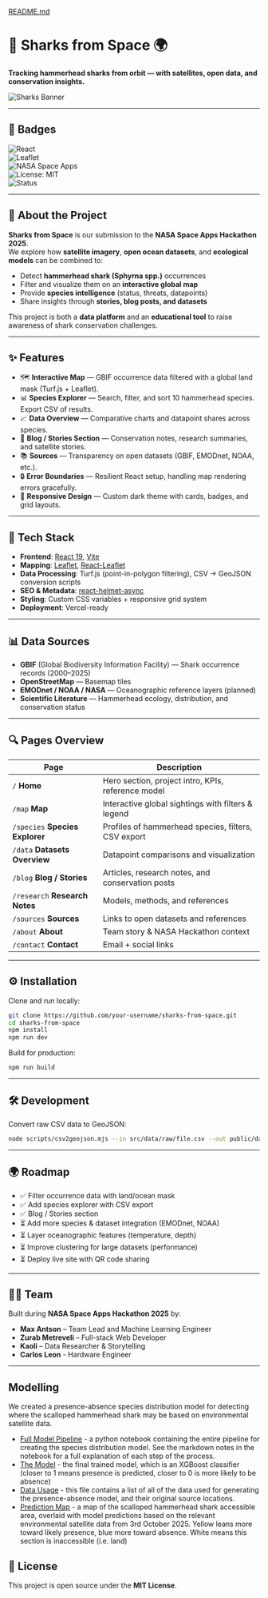 [README.md](https://github.com/user-attachments/files/22500357/README.md)
# 🦈 Sharks from Space 🌍  
**Tracking hammerhead sharks from orbit — with satellites, open data, and conservation insights.**  

![Sharks Banner](public/blog/covers/satellite-ocean.jpg)  

---

## 📛 Badges  
![React](https://img.shields.io/badge/React-19-61dafb?logo=react&logoColor=white)  
![Leaflet](https://img.shields.io/badge/Leaflet-Maps-199900?logo=leaflet&logoColor=white)  
![NASA Space Apps](https://img.shields.io/badge/NASA-Space_Apps_2025-blue?logo=nasa)  
![License: MIT](https://img.shields.io/badge/License-MIT-yellow.svg)  
![Status](https://img.shields.io/badge/Status-Hackathon_Prototype-orange)  

---

## 🚀 About the Project  
**Sharks from Space** is our submission to the **NASA Space Apps Hackathon 2025**.  
We explore how **satellite imagery**, **open ocean datasets**, and **ecological models** can be combined to:  

- Detect **hammerhead shark (Sphyrna spp.)** occurrences  
- Filter and visualize them on an **interactive global map**  
- Provide **species intelligence** (status, threats, datapoints)  
- Share insights through **stories, blog posts, and datasets**  

This project is both a **data platform** and an **educational tool** to raise awareness of shark conservation challenges.  

---

## ✨ Features  
- 🗺️ **Interactive Map** — GBIF occurrence data filtered with a global land mask (Turf.js + Leaflet).  
- 📊 **Species Explorer** — Search, filter, and sort 10 hammerhead species. Export CSV of results.  
- 📈 **Data Overview** — Comparative charts and datapoint shares across species.  
- 📰 **Blog / Stories Section** — Conservation notes, research summaries, and satellite stories.  
- 📚 **Sources** — Transparency on open datasets (GBIF, EMODnet, NOAA, etc.).  
- 🔒 **Error Boundaries** — Resilient React setup, handling map rendering errors gracefully.  
- 🎨 **Responsive Design** — Custom dark theme with cards, badges, and grid layouts.  

---

## 🧩 Tech Stack  
- **Frontend**: [React 19](https://react.dev/), [Vite](https://vitejs.dev/)  
- **Mapping**: [Leaflet](https://leafletjs.com/), [React-Leaflet](https://react-leaflet.js.org/)  
- **Data Processing**: Turf.js (point-in-polygon filtering), CSV → GeoJSON conversion scripts  
- **SEO & Metadata**: [react-helmet-async](https://github.com/staylor/react-helmet-async)  
- **Styling**: Custom CSS variables + responsive grid system  
- **Deployment**: Vercel-ready  

---

## 📊 Data Sources  
- **GBIF** (Global Biodiversity Information Facility) — Shark occurrence records (2000–2025)  
- **OpenStreetMap** — Basemap tiles  
- **EMODnet / NOAA / NASA** — Oceanographic reference layers (planned)  
- **Scientific Literature** — Hammerhead ecology, distribution, and conservation status  

---

## 🔍 Pages Overview  

| Page         | Description |
|--------------|-------------|
| `/` **Home** | Hero section, project intro, KPIs, reference model |
| `/map` **Map** | Interactive global sightings with filters & legend |
| `/species` **Species Explorer** | Profiles of hammerhead species, filters, CSV export |
| `/data` **Datasets Overview** | Datapoint comparisons and visualization |
| `/blog` **Blog / Stories** | Articles, research notes, and conservation posts |
| `/research` **Research Notes** | Models, methods, and references |
| `/sources` **Sources** | Links to open datasets and references |
| `/about` **About** | Team story & NASA Hackathon context |
| `/contact` **Contact** | Email + social links |

---

## ⚙️ Installation  

Clone and run locally:  

```bash
git clone https://github.com/your-username/sharks-from-space.git
cd sharks-from-space
npm install
npm run dev
```

Build for production:  
```bash
npm run build
```

---

## 🛠️ Development  

Convert raw CSV data to GeoJSON:  
```bash
node scripts/csv2geojson.mjs --in src/data/raw/file.csv --out public/data/sphyrna_points.geojson
```

---

## 🌍 Roadmap  
- ✅ Filter occurrence data with land/ocean mask  
- ✅ Add species explorer with CSV export  
- ✅ Blog / Stories section
- ⏳ Add more species & dataset integration (EMODnet, NOAA)  
- ⏳ Layer oceanographic features (temperature, depth)  
- ⏳ Improve clustering for large datasets (performance)  
- ⏳ Deploy live site with QR code sharing  

---

## 👩‍🚀 Team  
Built during **NASA Space Apps Hackathon 2025** by:  

- **Max Antson** – Team Lead and Machine Learning Engineer
- **Zurab Metreveli** – Full-stack Web Developer 
- **Kaoli** – Data Researcher & Storytelling
- **Carlos Leon** - Hardware Engineer

---

## Modelling
We created a presence-absence species distribution model for detecting where the scalloped hammerhead shark may be based on environmental satellite data.
- [Full Model Pipeline](./model/notebooks/scalloped_hammerhead_model_pipeline.ipynb) - a python notebook containing the entire pipeline for creating the species distribution model. See the markdown notes in the notebook for a full explanation of each step of the process.
- [The Model](./model/models/scalloped_hammerhead_xgb_model.json) - the final trained model, which is an XGBoost classifier (closer to 1 means presence is predicted, closer to 0 is more likely to be absence)
- [Data Usage](./model/data/README.md) - this file contains a list of all of the data used for generating the presence-absence model, and their original source locations.
- [Prediction Map](./model/outputs/predicted_suitability_2025_10_03.png) - a map of the scalloped hammerhead shark accessible area, overlaid with model predictions based on the relevant environmental satellite data from 3rd October 2025. Yellow leans more toward likely presence, blue more toward absence. White means this section is inaccessible (i.e. land) 

## 🐋 License  
This project is open source under the **MIT License**.  

